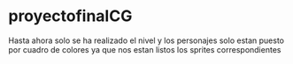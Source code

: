 # proyectofinalCG
Hasta ahora solo se ha realizado el nivel y los personajes solo estan puesto por cuadro de colores ya que nos estan listos los sprites correspondientes
